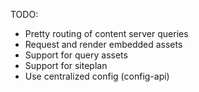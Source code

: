 TODO:

  - Pretty routing of content server queries
  - Request and render embedded assets
  - Support for query assets
  - Support for siteplan
  - Use centralized config (config-api)
